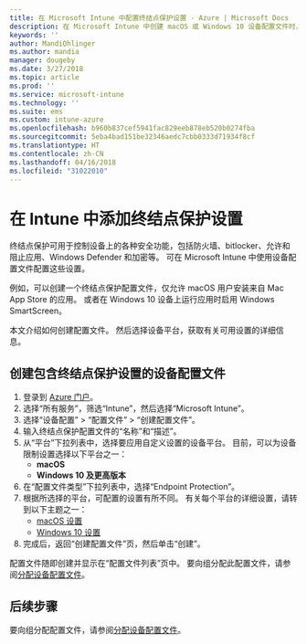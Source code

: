 ```yaml
---
title: 在 Microsoft Intune 中配置终结点保护设置 - Azure | Microsoft Docs
description: 在 Microsoft Intune 中创建 macOS 或 Windows 10 设备配置文件时，创建终结点保护设置。
keywords: ''
author: MandiOhlinger
ms.author: mandia
manager: dougeby
ms.date: 3/27/2018
ms.topic: article
ms.prod: ''
ms.service: microsoft-intune
ms.technology: ''
ms.suite: ems
ms.custom: intune-azure
ms.openlocfilehash: b960b837cef5941fac829eeb878eb520b0274fba
ms.sourcegitcommit: 5eba4bad151be32346aedc7cbb0333d71934f8cf
ms.translationtype: HT
ms.contentlocale: zh-CN
ms.lasthandoff: 04/16/2018
ms.locfileid: "31022010"
---
```

# <a name="add-endpoint-protection-settings-in-intune"></a>在 Intune 中添加终结点保护设置

终结点保护可用于控制设备上的各种安全功能，包括防火墙、bitlocker、允许和阻止应用、Windows Defender 和加密等。 可在 Microsoft Intune 中使用设备配置文件配置这些设置。

例如，可以创建一个终结点保护配置文件，仅允许 macOS 用户安装来自 Mac App Store 的应用。 或者在 Windows 10 设备上运行应用时启用 Windows SmartScreen。

本文介绍如何创建配置文件。 然后选择设备平台，获取有关可用设置的详细信息。

## <a name="create-a-device-profile-containing-endpoint-protection-settings"></a>创建包含终结点保护设置的设备配置文件

1. 登录到 [Azure 门户](https://portal.azure.com)。
2. 选择“所有服务”，筛选“Intune”，然后选择“Microsoft Intune”。
3. 选择“设备配置” > “配置文件” > “创建配置文件”。
4. 输入终结点保护配置文件的“名称”和“描述”。
5. 从“平台”下拉列表中，选择要应用自定义设置的设备平台。 目前，可以为设备限制设置选择以下平台之一：
   - **macOS**
   - **Windows 10 及更高版本**
6. 在“配置文件类型”下拉列表中，选择“Endpoint Protection”。 
7. 根据所选择的平台，可配置的设置有所不同。 有关每个平台的详细设置，请转到以下主题之一：
   - [macOS 设置](endpoint-protection-macos.md)
   - [Windows 10 设置](endpoint-protection-windows-10.md)
8. 完成后，返回“创建配置文件”页，然后单击“创建”。

配置文件随即创建并显示在“配置文件列表”页中。 要向组分配此配置文件，请参阅[分配设备配置文件](device-profile-assign.md)。

## <a name="next-steps"></a>后续步骤
要向组分配配置文件，请参阅[分配设备配置文件](device-profile-assign.md)。
